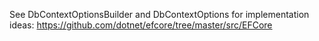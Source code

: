 See DbContextOptionsBuilder and DbContextOptions for implementation ideas: https://github.com/dotnet/efcore/tree/master/src/EFCore 